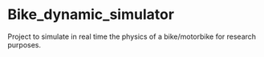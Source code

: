 # Bike_dynamic_simulator
Project to simulate in real time the physics of a bike/motorbike for research purposes.
